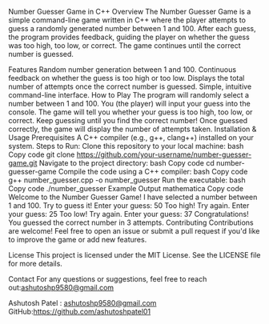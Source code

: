 Number Guesser Game in C++
Overview
The Number Guesser Game is a simple command-line game written in C++ where the player attempts to guess a randomly generated number between 1 and 100. After each guess, the program provides feedback, guiding the player on whether the guess was too high, too low, or correct. The game continues until the correct number is guessed.

Features
Random number generation between 1 and 100.
Continuous feedback on whether the guess is too high or too low.
Displays the total number of attempts once the correct number is guessed.
Simple, intuitive command-line interface.
How to Play
The program will randomly select a number between 1 and 100.
You (the player) will input your guess into the console.
The game will tell you whether your guess is too high, too low, or correct.
Keep guessing until you find the correct number!
Once guessed correctly, the game will display the number of attempts taken.
Installation & Usage
Prerequisites
A C++ compiler (e.g., g++, clang++) installed on your system.
Steps to Run:
Clone this repository to your local machine:
bash
Copy code
git clone https://github.com/your-username/number-guesser-game.git
Navigate to the project directory:
bash
Copy code
cd number-guesser-game
Compile the code using a C++ compiler:
bash
Copy code
g++ number_guesser.cpp -o number_guesser
Run the executable:
bash
Copy code
./number_guesser
Example Output
mathematica
Copy code
Welcome to the Number Guesser Game!
I have selected a number between 1 and 100. Try to guess it!
Enter your guess: 50
Too high! Try again.
Enter your guess: 25
Too low! Try again.
Enter your guess: 37
Congratulations! You guessed the correct number in 3 attempts.
Contributing
Contributions are welcome! Feel free to open an issue or submit a pull request if you'd like to improve the game or add new features.

License
This project is licensed under the MIT License. See the LICENSE file for more details.

Contact
For any questions or suggestions, feel free to reach out:ashutoshp9580@gmail.com

Ashutosh Patel : ashutoshp9580@gmail.com
GitHub:https://github.com/ashutoshpatel01
